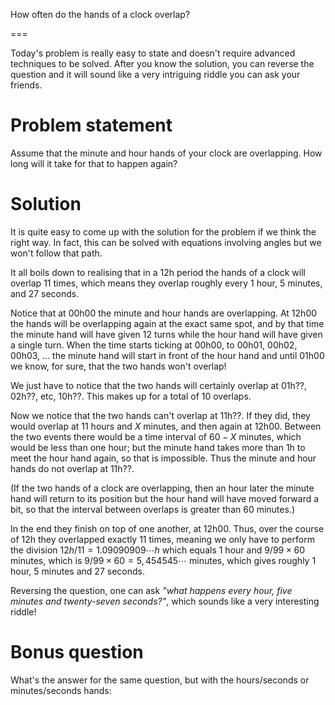 How often do the hands of a clock overlap?

===

Today's problem is really easy to state and doesn't require advanced techniques to be solved.
After you know the solution, you can reverse the question and it will sound like a very intriguing riddle you can ask your friends.


# Problem statement

Assume that the minute and hour hands of your clock are overlapping.
How long will it take for that to happen again?


# Solution

It is quite easy to come up with the solution for the problem if we think the right way.
In fact, this can be solved with equations involving angles but we won't follow that path.

It all boils down to realising that in a 12h period the hands of a clock will overlap 11 times, which means they overlap roughly every 1 hour, 5 minutes, and 27 seconds.

Notice that at 00h00 the minute and hour hands are overlapping.
At 12h00 the hands will be overlapping again at the exact same spot, and by that time the minute hand will have given 12 turns while the hour hand will have given a single turn.
When the time starts ticking at 00h00, to 00h01, 00h02, 00h03, ... the minute hand will start in front of the hour hand and until 01h00 we know, for sure, that the two hands won't overlap!

We just have to notice that the two hands will certainly overlap at 01h??, 02h??, etc, 10h??.
This makes up for a total of 10 overlaps.

Now we notice that the two hands can't overlap at 11h??.
If they did, they would overlap at 11 hours and $X$ minutes, and then again at 12h00.
Between the two events there would be a time interval of $60-X$ minutes, which would be less than one hour; but the minute hand takes more than 1h to meet the hour hand again, so that is impossible.
Thus the minute and hour hands do not overlap at 11h??.

(If the two hands of a clock are overlapping, then an hour later the minute hand will return to its position but the hour hand will have moved forward a bit, so that the interval between overlaps is greater than 60 minutes.)

In the end they finish on top of one another, at 12h00.
Thus, over the course of 12h they overlapped exactly 11 times, meaning we only have to perform the division $12h/11 = 1.09090909\cdots h$ which equals 1 hour and $9/99 \times 60$ minutes, which is $9/99\times60 = 5,454545\cdots$ minutes, which gives roughly 1 hour, 5 minutes and 27 seconds.

Reversing the question, one can ask _"what happens every hour, five minutes and twenty-seven seconds?"_, which sounds like a very interesting riddle!


# Bonus question

What's the answer for the same question, but with the hours/seconds or minutes/seconds hands:
